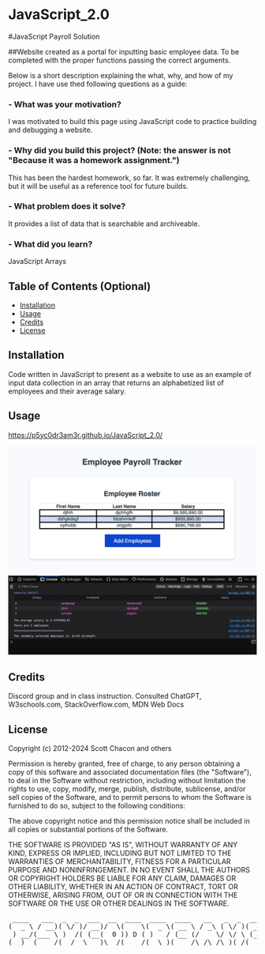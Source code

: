 # JavaScript_2.0

#JavaScript Payroll Solution

##Website created as a portal for inputting basic employee data. To be completed with the proper functions passing the correct arguments.

Below is a short description explaining the what, why, and how of my project. I have use thed following questions as a guide:

### - What was your motivation?
I was motivated to build this page using JavaScript code to practice building and debugging a website.
### - Why did you build this project? (Note: the answer is not "Because it was a homework assignment.")
This has been the hardest homework, so far.  It was extremely challenging, but it will be useful as a reference tool for future builds.
### - What problem does it solve?
It provides a list of data that is searchable and archiveable.
### - What did you learn?
JavaScript Arrays

## Table of Contents (Optional)

- [Installation](#installation)
- [Usage](#usage)
- [Credits](#credits)
- [License](#license)

## Installation

Code written in JavaScript to present as a website to use as an example of input data collection in an array that returns an alphabetized list of employees and their average salary.

## Usage

https://p5yc0dr3am3r.github.io/JavaScript_2.0/

![Screenshot of final page](./assets/images/Screenshot.png)

## Credits

Discord group and in class instruction.
Consulted ChatGPT, W3schools.com, StackOverflow.com, MDN Web Docs

## License

Copyright (c) 2012-2024 Scott Chacon and others

Permission is hereby granted, free of charge, to any person obtaining
a copy of this software and associated documentation files (the
"Software"), to deal in the Software without restriction, including
without limitation the rights to use, copy, modify, merge, publish,
distribute, sublicense, and/or sell copies of the Software, and to
permit persons to whom the Software is furnished to do so, subject to
the following conditions:

The above copyright notice and this permission notice shall be
included in all copies or substantial portions of the Software.

THE SOFTWARE IS PROVIDED "AS IS", WITHOUT WARRANTY OF ANY KIND,
EXPRESS OR IMPLIED, INCLUDING BUT NOT LIMITED TO THE WARRANTIES OF
MERCHANTABILITY, FITNESS FOR A PARTICULAR PURPOSE AND
NONINFRINGEMENT. IN NO EVENT SHALL THE AUTHORS OR COPYRIGHT HOLDERS BE
LIABLE FOR ANY CLAIM, DAMAGES OR OTHER LIABILITY, WHETHER IN AN ACTION
OF CONTRACT, TORT OR OTHERWISE, ARISING FROM, OUT OF OR IN CONNECTION
WITH THE SOFTWARE OR THE USE OR OTHER DEALINGS IN THE SOFTWARE.


<pre>
 ____   ___  _  _  ___  __  ____  ____  ____   __   _  _  ____  ____ 
(  _ \ / __)( \/ )/ __)/  \(    \(  _ \( __ \ / _\ ( \/ )( __ \(  _ \
 ) __/(___ \ )  /( (__(  0 )) D ( )   / (__ (/    \/ \/ \ (__ ( )   /
(__)  (____/(__/  \___)\__/(____/(__\_)(____/\_/\_/\_)(_/(____/(__\_)
</pre>